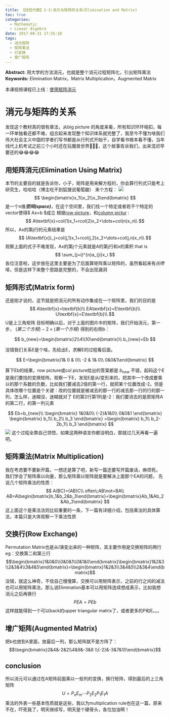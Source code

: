 ```yaml
---
title: 【线性代数】2-3:消元与矩阵的关系(Elimination and Matrix)
toc: true
categories:
  - Mathematic
  - Linear Algebra
date: 2017-08-31 17:55:10
tags:
  - 消元矩阵
  - 矩阵乘法
  - 行变换
  - 曾广矩阵
---
```

**Abstract:** 用大学的方法消元，也就是整个消元过程矩阵化，引出矩阵乘法
**Keywords:** Elimination Matrix，Matrix Multiplication，Augmented Matrix
<!--more-->

本课视频课程已上线：[使用矩阵消元](http://v.xue.taobao.com/learn.htm?spm=a2174.7365753.0.0.L746oB&courseId=105250&chapterId=8920827&sectionId=8920827)

# 消元与矩阵的关系
发现这个教材真的很有章法，从big picture 的角度来看，所有知识环环相扣，每一环单独看还都不难，组合起来发现整个知识体系就完整了，我至今不懂为啥我们伟大社会主义中国的学者们写书都是从行列式开始干，自学看书根本看不懂，当年线代上机考试之前三个小时还在玩魔兽世界🐶🐶🐶，这个故事告诉我们，出来混迟早要还的😂😂😂😂
## 用矩阵消元(Elimination Using Matrix)
本节的主要目的就是告诉你，小子，矩阵是用来解方程的，你会算行列式只能考上研究生，哈哈哈（博主吃不到狐狸说葡萄酸）
来个方程：
![](./formular.png)
$$
\begin{bmatrix}x_1\\x_2\\x_3\end{bmatrix}
$$
是一个n维***空间(space)***，在这个空间里，我们找一个特定或者若干个特定的vector使得$ Ax=b $成立
根据[row picture](http://face2ai.com/Math-Linear-Algebra-Chapter-2-1/)，和[column pictur](http://face2ai.com/Math-Linear-Algebra-Chapter-2-1/)
:
$$
A\textbf{x}=col(1)x_1+rcol(2)x_2+\dots+col(n)x_n\\
$$
所以，Ax的第j行的元素结果是
$$
(A\textbf{x})_j=col(j,1)x_1+rcol(j,2)x_2+\dots+col(j,n)x_n\\
$$
观察上面的式子不难发现，Ax的第j个元素就是A的第j行和x的乘积
that is
$$
  \sum_{j=i}^{n}a_{ji}x_i
$$
各位注意啦，这步放在这里主要是为了后面算矩阵乘以矩阵的，虽然看起来有点啰嗦，但是这样下来整个思路是完整的，不会出现漏洞
## 矩阵形式(Matrix form)
还是刚才说的，这节就是把消元的所有动作集成在一个矩阵里，我们的目的是
$$
A\textbf{x}=\textbf{b}\\
EA\textbf{x}=E\textbf{b}\\
U\textbf{x}=E\textbf{b}\\
$$
U是上三角矩阵
目标明确以后，对于上面的图片中的矩阵，我们开始消元，第一步， $(第二个方程)-2\times (第一个方程)$
得到的右侧b：

$$
b_{new}=\begin{bmatrix}2\\4\\10\end{bmatrix}\\
b_{new}=Eb
$$

没错我们关系E是个啥，先给出E，求解E的过程看后面。

$$
E=\begin{bmatrix}1& 0 & 0\\
-2 & 1& 0\\
0&0&1\end{bmatrix}
$$

算下Eb的结果，row picture或col picture给出的答案都是 $b_{new}$
不错，起码这个E是我们要找的变换矩阵。观察一下E，发现E是从$I$变形来的，把其中一个改成要乘以的那个系数的负数，比如我们要减去2倍的第一行，就把某个位置改成-2。但是具体改哪个位置是个关键：改的位置就是被减去的那一行的减去那一行的行的那一列，怎么样，迷糊没，迷糊就对了
E的第2行第1列是-2：我们要消去的是原矩阵A的第二行，的第一列元素

$$
Eb=b_{new}\\
\begin{bmatrix}
1&0&0\\
{-2}&1&0\\
0&0&1
\end{bmatrix}
\begin{bmatrix}
b_1\\
b_2\\
b_3
\end{bmatrix}
=\begin{bmatrix}
b_1\\
b_2-2b_1\\
b_3
\end{bmatrix}
$$
![](./elimination.png)
这个过程全靠自己领悟，如果这两种语言你都没明白，那就过几天再看一遍吧。

## 矩阵乘法(Matrix Multiplication)
我在考虑要不要新开篇，一想还是算了吧，新写一篇还要写开篇废话，麻烦死。
我们学会了矩阵乘以向量，那么矩阵乘以矩阵就是要解决上面那个EA的问题，
先说几个矩阵乘法的性质：
$$
A(BC)=(AB)C\\
often\;AB\not=BA\\
AB=A\begin{bmatrix}b_1&b_2&b_3\end{bmatrix}=\begin{bmatrix}Ab_1&Ab_2&Ab_3\end{bmatrix}
$$
这上面这个是乘法法则比较重要的一条，下一篇有详细介绍，包括乘法的具体算法，本篇只是大体观察一下乘法性质
## 交换行(Row Exchange)
Permutation Matrix也是从$I$演变出来的一种矩阵，其主要作用是交换矩阵的两行
eg：交换第二和第三行
$$\begin{bmatrix}1&0&0\\0&0&1\\0&1&0\end{bmatrix}\begin{bmatrix}1&2&3\\2&3&4\\3&4&5\end{bmatrix}=\begin{bmatrix}1&2&3\\3&4&5\\2&3&4\end{bmatrix}$$
没错，就这么神奇，不信自己慢慢算，交换可以用矩阵表示，之前的行之间的减法也可以用矩阵乘法，那么说Elimination基本可以用矩阵连续想成表示，比如我想消元之后再换行
$$
PEA=PEb
$$
这样就能得到一个可以back的upper triangular matrix了，或者更多的P和E。。。
## 增广矩阵(Augmented Matrix)
把b也放到A里面，放最后一列，那么矩阵就不是方阵了：
$$\begin{bmatrix}2&4&-2&2\\4&9&-3&8 \\{-2}&-3&7&10\end{bmatrix}$$

## conclusion
所以消元可以通过在A矩阵前面乘以一些列的变换，换行矩阵，得到最后的上三角矩阵
$$
U=P_nE_m\cdots P_2E_2P_1E_1A
$$
乘法的外表一些基本性质就是这些，我以为multiplication rule也在这一篇，原来不在，吓死我了，明天继续写，明天是个硬骨头，各位加油啊！





